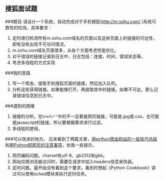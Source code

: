 搜狐面试题
-------------
###题目
请设计一个系统，自动完成对于手机搜狐(http://m.sohu.com/ )系统可靠性的检测。具体要求：

1. 定时递归检测所有m.sohu.com域名的页面以及这些页面上的链接的可达性，即有没有出现不可访问情况。
2. m.sohu.com域名页面很多，从各个方面考虑性能优化。
3. 对于错误的链接记录到日志中，日志包括：连接，时间，错误状态等。
4. 考虑多线程的方式实现

###我的思路

1. 写一个爬虫，提取手机搜狐页面的链接，然后加入队列。
2. 分析这些获得链接。如果能够打开，再提取其中的链接。如果不可达，那么记录错误信息到日志中。

###遇到的困难

1. 链接的分析。在`href=""`中的不一定都是网页链接，可能是.jpg或.css，也可能是javascript的链接。所以要根据需求进行过滤。
2. 多线程的使用。

###可以改进的地方。
后来看到了两篇文章，[用python爬虫抓站的一些技巧总结](http://www.pythonclub.org/python-network-application/observer-spider)和[用Python抓网页的注意事项](http://blog.raphaelzhang.com/2012/03/issues-in-python-crawler/)，给我一些提示。  

1. 网页编码问题。charset有utf-8、gb2312和gbk。
2. 网站仅限浏览器访问时，需要在请求中加入headers信息来伪装。
3. 定时问题。最开始没有看到这个要求，看到时想起《Python Cookbook》讲过可以使用sched模块来执行定时任务。


